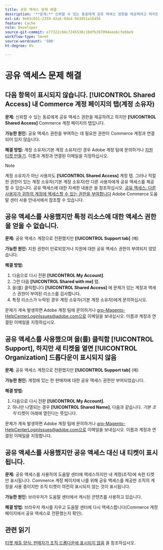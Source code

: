 ```yaml
---
title: 공유 액세스 문제 해결
description: '**문제:** 신뢰할 수 있는 동료에게 공유 액세스 권한을 제공하려고 하지만 Commerce 계정 페이지에서 **공유 액세스** 탭을 찾을 수 없습니다.'
exl-id: 9e03c031-2359-42a6-9de4-943451a16456
feature: Cache
role: Developer
source-git-commit: e77322c04c7245538c10dfb397094eee6cfe6be9
workflow-type: tm+mt
source-wordcount: '500'
ht-degree: 0%

---
```


# 공유 액세스 문제 해결

## 다음 항목이 표시되지 않습니다. [!UICONTROL Shared Access] 내 Commerce 계정 페이지의 탭(계정 소유자)

**문제:** 신뢰할 수 있는 동료에게 공유 액세스 권한을 제공하려고 하지만 **[!UICONTROL Shared Access]** Commerce 계정 페이지의 탭입니다.

**가능한 원인:** 공유 액세스 권한을 부여하는 데 필요한 권한이 Commerce 계정과 연결되어 있지 않습니다.

**해결 방법:** 계정 소유자(기본 계정 소유자)인 경우 Adobe 계정 팀에 문의하거나 [지원 티켓 만들기](/help/help-center-guide/help-center/magento-help-center-user-guide.md#merchant-not-displayed). 이름과 계정과 연결된 이메일을 지정하십시오.

>[!NOTE]
>
>계정 소유자가 아닌 사용자도 **[!UICONTROL Shared Access]** 계정 탭. 그러나 적절한 권한이 있는 계정 소유자(기본 계정 소유자)만 다른 사용자에게 공유 액세스를 제공할 수 있습니다. 공유 액세스에 대한 자세한 내용은 을 참조하십시오. [공유 액세스: 다른 사용자가 귀하의 계정에 액세스할 수 있는 권한을 부여합니다](https://experienceleague.adobe.com/docs/commerce-knowledge-base/kb/help-center-guide/magento-help-center-user-guide.html?lang=en#shared-access) Adobe Commerce 도움말 센터 사용 안내서에서 참조할 수 있습니다.

## 공유 액세스를 사용했지만 특정 리소스에 대한 액세스 권한을 얻을 수 없습니다.

**문제:** 공유 액세스 계정으로 전환했지만 **[!UICONTROL Support tab]** (예)

**가능한 원인:** 지원 권한이 만료되었거나 지원에 대한 공유 액세스 권한이 부여되지 않았습니다.

**해결 방법:**

1. 다음으로 다시 전환 **[!UICONTROL My Account]**.
1. 그런 다음 **[!UICONTROL Shared with me]** 탭.
1. 을(를) 클릭합니다 **[!UICONTROL Shared Access]** 에 문제가 있는 계정과 액세스 권한이 부여된 리소스를 검사합니다.
1. 특정 리소스가 누락된 경우 계정 소유자(기본 계정 소유자)에게 문의하십시오.

문제가 계속 발생하면 Adobe 계정 팀에 문의하거나 grp-Magento-HelpCenterLoginIssues@adobe.com으로 이메일을 보내십시오. 이름과 계정과 연결된 이메일을 지정하십시오.

## 공유 액세스를 사용했으며 을(를) 클릭함 [!UICONTROL Support], 하지만 새 티켓을 열면 [!UICONTROL Organization] 드롭다운이 표시되지 않음

**문제:** 공유 액세스 계정으로 전환했지만 **[!UICONTROL Support tab]** (예)

**가능한 원인:** 계정에 있는 한 판매자에 대한 공유 액세스 권한만 부여되었습니다.

**해결 방법:**

1. 다음으로 다시 전환 **[!UICONTROL My Account]**.
1. 하나만 나열되는 경우 **[!UICONTROL Shared Name]**, 다음과 같습니다. *기본 조직* 티켓이 아래에 열린다는 뜻입니다.

문제가 계속 발생하면 Adobe 계정 팀에 문의하거나 grp-Magento-HelpCenterLoginIssues@adobe.com으로 이메일을 보내십시오. 이름과 계정과 연결된 이메일을 지정합니다.

## 공유 액세스를 사용했지만 공유 액세스 대신 내 티켓이 표시됩니다.

**문제:** 공유 액세스를 사용하여 도움말 센터에 액세스하지만 내 계정(조직)에 속한 티켓만 표시됩니다. Commerce 계정 페이지에 나를 위해 공유 액세스를 제공한 조직의 계정을 사용 중이지만 조직 티켓이 여전히 표시되지 않는 것이 표시됩니다.

**가능한 원인:** 브라우저가 도움말 센터에서 캐시된 콘텐츠를 사용하고 있습니다.

**해결 방법:** 브라우저 캐시를 지우고 도움말 센터에 다시 액세스합니다(Commerce 계정 페이지에서 공유 액세스로 전환했는지 확인).

## 관련 읽기

[티켓 제출 양식: 판매자가 조직 드롭다운에 표시되지 않음](/help/help-center-guide/help-center/magento-help-center-user-guide.md#merchant-not-displayed) 을 참조하십시오.
